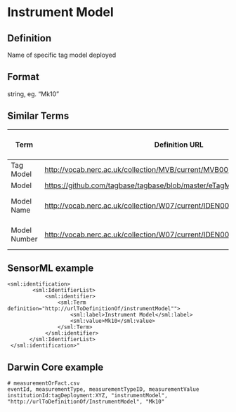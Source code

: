 # Instrument Model

## Definition 
Name of specific tag model deployed

## Format
string, eg. “Mk10”

## Similar Terms 
|Term|Definition URL|Source Vocabulary Publisher/Creator|
|----|----------|-----------------|
|Tag Model|http://vocab.nerc.ac.uk/collection/MVB/current/MVB000185/|Movebank|
|Model|https://github.com/tagbase/tagbase/blob/master/eTagMetadataInventory.csv#L6|Tagbase|
|Model Name|http://vocab.nerc.ac.uk/collection/W07/current/IDEN0003/|NERC/Sensor Web Enablement Marine Profiles|
|Model Number|http://vocab.nerc.ac.uk/collection/W07/current/IDEN0004/|NERC/Sensor Web Enablement Marine Profiles|

## SensorML example
```
<sml:identification>
        <sml:IdentifierList>
            <sml:identifier>
                <sml:Term definition="http://urlToDefinitionOf/instrumentModel"">
                    <sml:label>Instrument Model</sml:label>
                    <sml:value>Mk10</sml:value>
                </sml:Term>
            </sml:identifier>
       </sml:IdentifierList>
 </sml:identification>"
  ```
## Darwin Core example
```
# measurementOrFact.csv
eventId, measurementType, measurementTypeID, measurementValue
institutionId:tagDeployment:XYZ, "instrumentModel", "http://urlToDefinitionOf/InstrumentModel", "Mk10"
